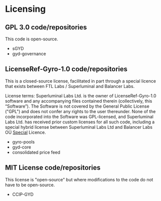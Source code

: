 # Licensing

## GPL 3.0 code/repositories

This code is open-source.

* sGYD
* gyd-governance

## LicenseRef-Gyro-1.0 code/repositories

This is a closed-source license, facilitated in part through a special licence that exists between FTL Labs / Superluminal and Balancer Labs.

License terms: Superluminal Labs Ltd. is the owner of LicenseRef-Gyro-1.0 software and any accompanying files contained therein (collectively, this “Software”). The Software is not covered by the General Public License ("GPL") and does not confer any rights to the user thereunder. None of the code incorporated into the Software was GPL-licensed, and Superluminal Labs Ltd. has received prior custom licenses for all such code, including a special hybrid license between Superluminal Labs Ltd and Balancer Labs OÜ [Special](https://github.com/gyrostable/concentrated-lps/blob/main/license/GyroscopeBalancerLicense.pdf) Licence.

* gyro-pools
* gyd-core
* consolidated price feed

## MIT License code/repositories

This license is "open-source" but where modifications to the code do not have to be open-source.&#x20;

* CCIP-GYD
